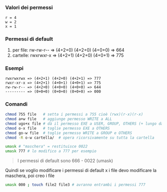 ### Valori dei permessi
    r = 4
    w = 2
    x = 1

### Permessi di default
1) per file: rw-rw-r-- => (4+2+0) (4+2+0) (4+0+0) => 664
1) cartelle: rwxrwxr-x => (4+2+1) (4+2+0) (4+0+1) => 775

### Esempi
    rwxrwxrwx => (4+2+1) (4+2+0) (4+2+1) => 777
    rwxr-xr-x => (4+2+1) (4+0+1) (4+0+1) => 775
    rw-rw-r-- => (4+2+0) (4+0+0) (4+0+0) => 644
    --------- => (0+0+0) (0+0+0) (0+0+0) => 000

### Comandi
```bash
chmod 755 file   # setta i permessi a 755 cioè (rwx)(r-x)(r-x)
chmod a+w file   # aggiunge permesso WRITE a ALL
chmod ugo+x file # dà il permesso EXE a USER, GROUP, OTHERS (+ lungo da scrivere)
chmod o-x file   # toglie permesso EXE a OTHERS
chmod go-w file  # toglie permesso WRITE a GROUP e OTHERS
chmod -R o-w cartella/  # opera ricorsivamente su tutta la cartella

umask # "maschera" = restituisce 0022
umask 777 # lo modifico a 777 per esempio
```
> I permessi di default sono 666 - 0022 (umask)

Quindi se voglio modificare i permessi di default x i file devo modificare la maschera, poi creo i file
```bash
umask 000 ; touch file2 file3 # avranno entrambi i permessi 777
```
